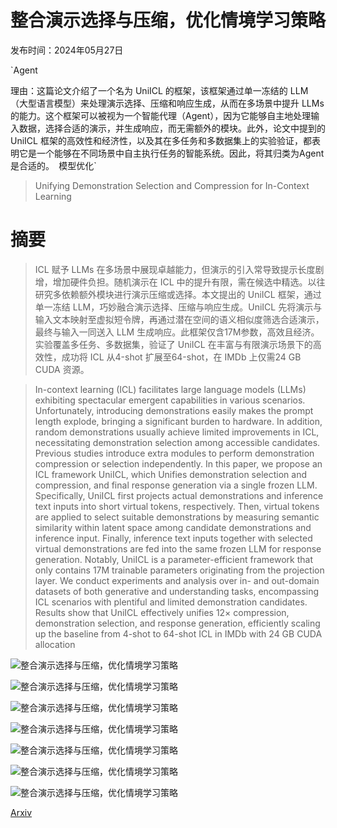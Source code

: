 # 整合演示选择与压缩，优化情境学习策略

发布时间：2024年05月27日

`Agent

理由：这篇论文介绍了一个名为 UniICL 的框架，该框架通过单一冻结的 LLM（大型语言模型）来处理演示选择、压缩和响应生成，从而在多场景中提升 LLMs 的能力。这个框架可以被视为一个智能代理（Agent），因为它能够自主地处理输入数据，选择合适的演示，并生成响应，而无需额外的模块。此外，论文中提到的 UniICL 框架的高效性和经济性，以及其在多任务和多数据集上的实验验证，都表明它是一个能够在不同场景中自主执行任务的智能系统。因此，将其归类为Agent是合适的。` `模型优化`

> Unifying Demonstration Selection and Compression for In-Context Learning

# 摘要

> ICL 赋予 LLMs 在多场景中展现卓越能力，但演示的引入常导致提示长度剧增，增加硬件负担。随机演示在 ICL 中的提升有限，需在候选中精选。以往研究多依赖额外模块进行演示压缩或选择。本文提出的 UniICL 框架，通过单一冻结 LLM，巧妙融合演示选择、压缩与响应生成。UniICL 先将演示与输入文本映射至虚拟短令牌，再通过潜在空间的语义相似度筛选合适演示，最终与输入一同送入 LLM 生成响应。此框架仅含17M参数，高效且经济。实验覆盖多任务、多数据集，验证了 UniICL 在丰富与有限演示场景下的高效性，成功将 ICL 从4-shot 扩展至64-shot，在 IMDb 上仅需24 GB CUDA 资源。

> In-context learning (ICL) facilitates large language models (LLMs) exhibiting spectacular emergent capabilities in various scenarios. Unfortunately, introducing demonstrations easily makes the prompt length explode, bringing a significant burden to hardware. In addition, random demonstrations usually achieve limited improvements in ICL, necessitating demonstration selection among accessible candidates. Previous studies introduce extra modules to perform demonstration compression or selection independently. In this paper, we propose an ICL framework UniICL, which Unifies demonstration selection and compression, and final response generation via a single frozen LLM. Specifically, UniICL first projects actual demonstrations and inference text inputs into short virtual tokens, respectively. Then, virtual tokens are applied to select suitable demonstrations by measuring semantic similarity within latent space among candidate demonstrations and inference input. Finally, inference text inputs together with selected virtual demonstrations are fed into the same frozen LLM for response generation. Notably, UniICL is a parameter-efficient framework that only contains 17M trainable parameters originating from the projection layer. We conduct experiments and analysis over in- and out-domain datasets of both generative and understanding tasks, encompassing ICL scenarios with plentiful and limited demonstration candidates. Results show that UniICL effectively unifies $12 \times$ compression, demonstration selection, and response generation, efficiently scaling up the baseline from 4-shot to 64-shot ICL in IMDb with 24 GB CUDA allocation

![整合演示选择与压缩，优化情境学习策略](../../../paper_images/2405.17062/efficiency.png)

![整合演示选择与压缩，优化情境学习策略](../../../paper_images/2405.17062/demo.jpg)

![整合演示选择与压缩，优化情境学习策略](../../../paper_images/2405.17062/compress.jpg)

![整合演示选择与压缩，优化情境学习策略](../../../paper_images/2405.17062/rerank.jpg)

![整合演示选择与压缩，优化情境学习策略](../../../paper_images/2405.17062/iclgeneration.jpg)

![整合演示选择与压缩，优化情境学习策略](../../../paper_images/2405.17062/negatives.jpg)

![整合演示选择与压缩，优化情境学习策略](../../../paper_images/2405.17062/bvratios.png)

[Arxiv](https://arxiv.org/abs/2405.17062)